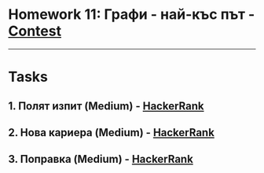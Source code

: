 # Homework 11: Графи - най-къс път - [Contest](<https://www.hackerrank.com/contests/sda-hw-11-2022/challenges>)

---

# Tasks

## 1. Полят изпит (Medium) - [HackerRank](<https://www.hackerrank.com/contests/sda-hw-11-2022/challenges/task1-6-3>)

## 2. Нова кариера (Medium) - [HackerRank](<https://www.hackerrank.com/contests/sda-hw-11-2022/challenges/task2-3>)

## 3. Поправка (Medium) - [HackerRank](<https://www.hackerrank.com/contests/sda-hw-11-2022/challenges/task3-1>)